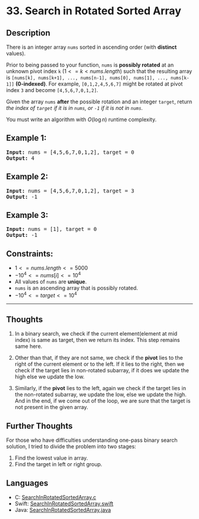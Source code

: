 # 33. Search in Rotated Sorted Array

## Description
There is an integer array `nums` sorted in ascending order (with **distinct** values).

Prior to being passed to your function, `nums` is **possibly rotated** at an unknown pivot index `k` ($1 <= k < nums.length$) such that the resulting array is `[nums[k], nums[k+1], ..., nums[n-1], nums[0], nums[1], ..., nums[k-1]]` **(0-indexed)**. For example, `[0,1,2,4,5,6,7]` might be rotated at pivot index `3` and become `[4,5,6,7,0,1,2]`.

Given the array `nums` **after** the possible rotation and an integer `target`, return *the index of `target` if it is in `nums`, or `-1` if it is not in `nums`.*

You must write an algorithm with $O(\log n)$ runtime complexity.

## Example 1:
<pre>
<b>Input:</b> nums = [4,5,6,7,0,1,2], target = 0
<b>Output:</b> 4
</pre>

## Example 2:
<pre>
<b>Input:</b> nums = [4,5,6,7,0,1,2], target = 3
<b>Output:</b> -1
</pre>

## Example 3:
<pre>
<b>Input:</b> nums = [1], target = 0
<b>Output:</b> -1
</pre>

## Constraints:
- $1 <= nums.length <= 5000$
- $-10^4 <= nums[i] <= 10^4$
- All values of `nums` are **unique**.
- `nums` is an ascending array that is possibly rotated.
- $-10^4 <= target <= 10^4$

---

## Thoughts
1. In a binary search, we check if the current element(element at mid index) is same as target, then we return its index. This step remains same here.
2. Other than that, if they are not same, we check if the **pivot** lies to the right of the current element or to the left. If it lies to the right, then we check if the target lies in non-rotated subarray, if it does we update the high else we update the low. 

3. Similarly, if the **pivot** lies to the left, again we check if the target lies in the non-rotated subarray, we update the low, else we update the high. And in the end, if we come out of the loop, we are sure that the target is not present in the given array.

## Further Thoughts
For those who have difficulties understanding one-pass binary search solution, I tried to divide the problem into two stages:

1. Find the lowest value in array.
2. Find the target in left or right group.

## Languages
- C: [SearchInRotatedSortedArray.c](SearchInRotatedSortedArray.c)
- Swift: [SearchInRotatedSortedArray.swift](SearchInRotatedSortedArray.swift)
- Java: [SearchInRotatedSortedArray.java](SearchInRotatedSortedArray.java)
